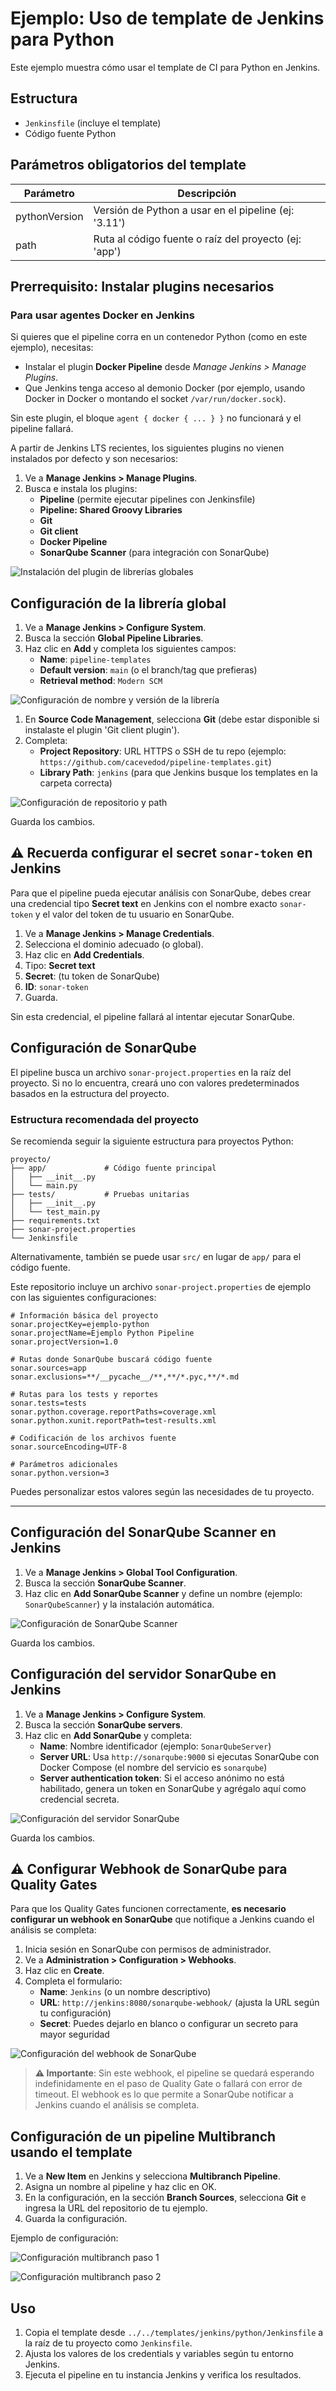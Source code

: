 # Ejemplo: Uso de template de Jenkins para Python

Este ejemplo muestra cómo usar el template de CI para Python en Jenkins.

## Estructura

- `Jenkinsfile` (incluye el template)
- Código fuente Python

## Parámetros obligatorios del template

| Parámetro      | Descripción                                              |
|---------------|----------------------------------------------------------|
| pythonVersion | Versión de Python a usar en el pipeline (ej: '3.11')     |
| path          | Ruta al código fuente o raíz del proyecto (ej: 'app')    |


## Prerrequisito: Instalar plugins necesarios

### Para usar agentes Docker en Jenkins

Si quieres que el pipeline corra en un contenedor Python (como en este ejemplo), necesitas:

- Instalar el plugin **Docker Pipeline** desde *Manage Jenkins > Manage Plugins*.
- Que Jenkins tenga acceso al demonio Docker (por ejemplo, usando Docker in Docker o montando el socket `/var/run/docker.sock`).

Sin este plugin, el bloque `agent { docker { ... } }` no funcionará y el pipeline fallará.

A partir de Jenkins LTS recientes, los siguientes plugins no vienen instalados por defecto y son necesarios:

1. Ve a **Manage Jenkins > Manage Plugins**.
2. Busca e instala los plugins:
   - **Pipeline** (permite ejecutar pipelines con Jenkinsfile)
   - **Pipeline: Shared Groovy Libraries**
   - **Git**
   - **Git client**
   - **Docker Pipeline**
   - **SonarQube Scanner** (para integración con SonarQube)

![Instalación del plugin de librerías globales](img/instalar-plugin.png)

## Configuración de la librería global

1. Ve a **Manage Jenkins > Configure System**.
2. Busca la sección **Global Pipeline Libraries**.
3. Haz clic en **Add** y completa los siguientes campos:
   - **Name**: `pipeline-templates`
   - **Default version**: `main` (o el branch/tag que prefieras)
   - **Retrieval method**: `Modern SCM`

![Configuración de nombre y versión de la librería](img/conf-global-lib1.png)

1. En **Source Code Management**, selecciona **Git** (debe estar disponible si instalaste el plugin 'Git client plugin').
2. Completa:
   - **Project Repository**: URL HTTPS o SSH de tu repo (ejemplo: `https://github.com/cacevedod/pipeline-templates.git`)
   - **Library Path**: `jenkins` (para que Jenkins busque los templates en la carpeta correcta)

![Configuración de repositorio y path](img/conf-global-lib2.png)

Guarda los cambios.


## ⚠️ Recuerda configurar el secret `sonar-token` en Jenkins

Para que el pipeline pueda ejecutar análisis con SonarQube, debes crear una credencial tipo **Secret text** en Jenkins con el nombre exacto `sonar-token` y el valor del token de tu usuario en SonarQube.

1. Ve a **Manage Jenkins > Manage Credentials**.
2. Selecciona el dominio adecuado (o global).
3. Haz clic en **Add Credentials**.
4. Tipo: **Secret text**
5. **Secret**: (tu token de SonarQube)
6. **ID**: `sonar-token`
7. Guarda.

Sin esta credencial, el pipeline fallará al intentar ejecutar SonarQube.

## Configuración de SonarQube

El pipeline busca un archivo `sonar-project.properties` en la raíz del proyecto. Si no lo encuentra, creará uno con valores predeterminados basados en la estructura del proyecto.

### Estructura recomendada del proyecto

Se recomienda seguir la siguiente estructura para proyectos Python:

```
proyecto/
├── app/             # Código fuente principal 
│   ├── __init__.py
│   └── main.py
├── tests/           # Pruebas unitarias
│   ├── __init__.py
│   └── test_main.py
├── requirements.txt
├── sonar-project.properties
└── Jenkinsfile
```

Alternativamente, también se puede usar `src/` en lugar de `app/` para el código fuente.

Este repositorio incluye un archivo `sonar-project.properties` de ejemplo con las siguientes configuraciones:

```properties
# Información básica del proyecto
sonar.projectKey=ejemplo-python
sonar.projectName=Ejemplo Python Pipeline
sonar.projectVersion=1.0

# Rutas donde SonarQube buscará código fuente
sonar.sources=app
sonar.exclusions=**/__pycache__/**,**/*.pyc,**/*.md

# Rutas para los tests y reportes
sonar.tests=tests
sonar.python.coverage.reportPaths=coverage.xml
sonar.python.xunit.reportPath=test-results.xml

# Codificación de los archivos fuente
sonar.sourceEncoding=UTF-8

# Parámetros adicionales
sonar.python.version=3
```

Puedes personalizar estos valores según las necesidades de tu proyecto.

---

## Configuración del SonarQube Scanner en Jenkins

1. Ve a **Manage Jenkins > Global Tool Configuration**.
2. Busca la sección **SonarQube Scanner**.
3. Haz clic en **Add SonarQube Scanner** y define un nombre (ejemplo: `SonarQubeScanner`) y la instalación automática.

![Configuración de SonarQube Scanner](img/sonar-scanner.png)

Guarda los cambios.

## Configuración del servidor SonarQube en Jenkins

1. Ve a **Manage Jenkins > Configure System**.
2. Busca la sección **SonarQube servers**.
3. Haz clic en **Add SonarQube** y completa:
   - **Name**: Nombre identificador (ejemplo: `SonarQubeServer`)
   - **Server URL**: Usa `http://sonarqube:9000` si ejecutas SonarQube con Docker Compose (el nombre del servicio es `sonarqube`)
   - **Server authentication token**: Si el acceso anónimo no está habilitado, genera un token en SonarQube y agrégalo aquí como credencial secreta.

![Configuración del servidor SonarQube](img/sonar-server.png)

Guarda los cambios.

## ⚠️ Configurar Webhook de SonarQube para Quality Gates

Para que los Quality Gates funcionen correctamente, **es necesario configurar un webhook en SonarQube** que notifique a Jenkins cuando el análisis se completa:

1. Inicia sesión en SonarQube con permisos de administrador.
2. Ve a **Administration > Configuration > Webhooks**.
3. Haz clic en **Create**.
4. Completa el formulario:
   - **Name**: `Jenkins` (o un nombre descriptivo)
   - **URL**: `http://jenkins:8080/sonarqube-webhook/` (ajusta la URL según tu configuración)
   - **Secret**: Puedes dejarlo en blanco o configurar un secreto para mayor seguridad

![Configuración del webhook de SonarQube](img/sonar-webhook.png)

> **⚠️ Importante**: Sin este webhook, el pipeline se quedará esperando indefinidamente en el paso de Quality Gate o fallará con error de timeout. El webhook es lo que permite a SonarQube notificar a Jenkins cuando el análisis se completa.

## Configuración de un pipeline Multibranch usando el template

1. Ve a **New Item** en Jenkins y selecciona **Multibranch Pipeline**.
2. Asigna un nombre al pipeline y haz clic en OK.
3. En la configuración, en la sección **Branch Sources**, selecciona **Git** e ingresa la URL del repositorio de tu ejemplo.
4. Guarda la configuración.

Ejemplo de configuración:

![Configuración multibranch paso 1](img/multibranch-example1.png)

![Configuración multibranch paso 2](img/multibranch-example2.png)

## Uso

1. Copia el template desde `../../templates/jenkins/python/Jenkinsfile` a la raíz de tu proyecto como `Jenkinsfile`.
2. Ajusta los valores de los credentials y variables según tu entorno Jenkins.
3. Ejecuta el pipeline en tu instancia Jenkins y verifica los resultados.
